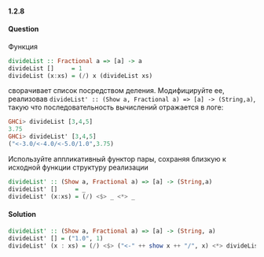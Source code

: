 #### 1.2.8
#### Question
Функция
```haskell
divideList :: Fractional a => [a] -> a
divideList []     = 1
divideList (x:xs) = (/) x (divideList xs)
```
сворачивает список посредством деления. Модифицируйте ее, реализовав `divideList' :: (Show a, Fractional a) => [a] -> (String,a)`, такую что последовательность вычислений отражается в логе:
```haskell
GHCi> divideList [3,4,5]
3.75
GHCi> divideList' [3,4,5]
("<-3.0/<-4.0/<-5.0/1.0",3.75)
```
Используйте аппликативный функтор пары, сохраняя близкую к исходной функции структуру реализации
```haskell
divideList' :: (Show a, Fractional a) => [a] -> (String,a)
divideList' []     = _
divideList' (x:xs) = (/) <$> _ <*> _
```
#### Solution
```haskell
divideList' :: (Show a, Fractional a) => [a] -> (String, a)
divideList' [] = ("1.0", 1)
divideList' (x : xs) = (/) <$> ("<-" ++ show x ++ "/", x) <*> divideList' xs
```
